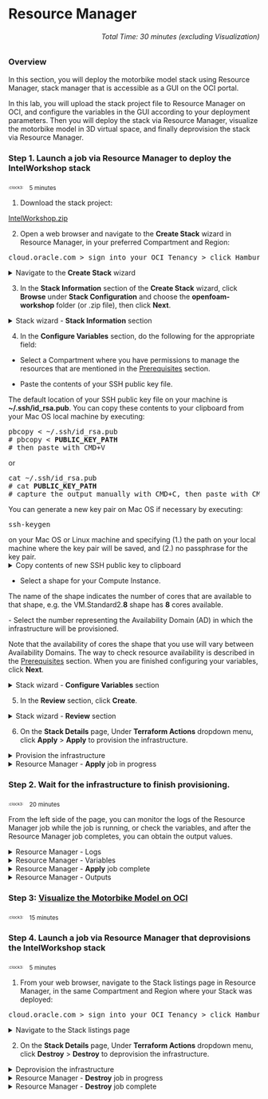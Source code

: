 # Resource Manager
###### <p align="right">Total Time: 30 minutes (excluding Visualization)</p>

### Overview
In this section, you will deploy the motorbike model stack using Resource Manager, stack manager that is accessible as a GUI on the OCI portal.

In this lab, you will upload the stack project file to Resource Manager on OCI, and configure the variables in the GUI according to your deployment parameters. Then you will deploy the stack via Resource Manager, visualize the motorbike model in 3D virtual space, and finally deprovision the stack via Resource Manager.



### Step 1. Launch a job via Resource Manager to deploy the IntelWorkshop stack
<p></p>
<sub><sup><sub>:clock3:</sub></sup></sub>
&nbsp;
<sub>5 minutes</sub>
<p></p>

1. Download the stack project:

<a href="https://github.com/oci-hpc/oci-openfoam-workshop/blob/oci-hpc/Resources/IntelWorkshop.zip">IntelWorkshop.zip</a>

2. Open a web browser and navigate to the <b>Create Stack</b> wizard in Resource Manager, in your preferred Compartment and Region:

<pre>
cloud.oracle.com &gt sign into your OCI Tenancy &gt click Hamburger Menu &gt hover over <b>Resource Manager</b> &gt click <b>Stacks</b> &gt choose your Compartment from the dropdown menu under <b>List Scope</b> &gt click <b>Create Stack</b>
</pre>

<details>
	<summary>Navigate to the <b>Create Stack</b> wizard</summary>

<div style="text-align:center"><img src="https://github.com/oci-hpc/oci-openfoam-workshop/blob/oci-hpc/pictures/pre-resourcemanager-deployment/02-resourcemanager-stacks.png"/>
</div>

<p></p>

<div style="text-align:center"><img src="https://github.com/oci-hpc/oci-openfoam-workshop/blob/oci-hpc/pictures/pre-resourcemanager-deployment/03-resourcemanager-stack-listings.png"/>
</div>

<p></p>

<div style="text-align:center"><img src="https://github.com/oci-hpc/oci-openfoam-workshop/blob/oci-hpc/pictures/pre-resourcemanager-deployment/04-resourcemanager-stack-wizard-before-upload.png"/>
</div>

</details>

</pre>

3. In the <b>Stack Information</b> section of the <b>Create Stack</b> wizard, click <b>Browse</b> under <b>Stack Configuration</b> and choose the <b>openfoam-workshop</b> folder (or .zip file), then click <b>Next</b>.
<details>
	<summary>Stack wizard - <b>Stack Information</b> section</summary>

<div style="text-align:center"><img src="https://github.com/oci-hpc/oci-openfoam-workshop/blob/oci-hpc/pictures/pre-resourcemanager-deployment/05-resourcemanager-stack-wizard-after-upload-folder.png"/>
</div>

<p>or</p>

<div style="text-align:center"><img src="https://github.com/oci-hpc/oci-openfoam-workshop/blob/oci-hpc/pictures/pre-resourcemanager-deployment/06-resourcemanager-stack-wizard-after-upload-zipfile.png"/>
</div>

</details>

4. In the <b>Configure Variables</b> section, do the following for the appropriate field:
<p></p>

- Select a Compartment where you have permissions to manage the resources that are mentioned in the [Prerequisites](../README.md#workshop-prerequisites) section.
<p></p>

- Paste the contents of your SSH public key file.
<p></p>
The default location of your SSH public key file on your machine is <b>~/.ssh/id_rsa.pub</b>. You can copy these contents to your clipboard from your Mac OS local machine by executing:
<p></p>
<pre>
pbcopy &lt ~/.ssh/id_rsa.pub
# pbcopy &lt <b>PUBLIC_KEY_PATH</b>
# then paste with CMD+V
</pre>

<p>or</p>
<pre>
cat ~/.ssh/id_rsa.pub
# cat <b>PUBLIC_KEY_PATH</b>
# capture the output manually with CMD+C, then paste with CMD+V
</pre>
	<p>You can generate a new key pair on Mac OS if necessary by executing:</p>
<pre>
ssh-keygen
</pre>
	on your Mac OS or Linux machine and specifying (1.) the path on your local machine where the key pair will be saved, and (2.) no passphrase for the key pair.
<details>
	<summary>Copy contents of new SSH public key to clipboard</summary>

<div style="text-align:center"><img src="https://github.com/oci-hpc/oci-openfoam-workshop/blob/oci-hpc/pictures/pre-resourcemanager-deployment/07-ssh-key-create-and-copy.png"/>
</div>

</details>

- Select a shape for your Compute Instance.
<p></p>
The name of the shape indicates the number of cores that are available to that shape, e.g. the VM.Standard2.<b>8</b> shape has <b>8</b> cores available.
<p></p>
- Select the number representing the Availability Domain (AD) in which the infrastructure will be provisioned.
<p></p>

Note that the availability of cores the shape that you use will vary between Availability Domains. The way to check resource availability is described in the [Prerequisites](../README.md#workshop-prerequisites) section.
When you are finished configuring your variables, click <b>Next</b>.

<details>
	<summary>Stack wizard - <b>Configure Variables</b> section</summary>

<div style="text-align:center"><img src="https://github.com/oci-hpc/oci-openfoam-workshop/blob/oci-hpc/pictures/pre-resourcemanager-deployment/08-resourcemanager-stack-wizard-variables.png"/>
</div>

</details>

5. In the <b>Review</b> section, click <b>Create</b>.

<details>
	<summary>Stack wizard - <b>Review</b> section</summary>
<div style="text-align:center"><img src="https://github.com/oci-hpc/oci-openfoam-workshop/blob/oci-hpc/pictures/pre-resourcemanager-deployment/09-resourcemanager-stack-wizard-review.png"/>
</div>
</details>

6. On the <b>Stack Details</b> page, Under <b>Terraform Actions</b> dropdown menu, click <b>Apply</b> > <b>Apply</b> to provision the infrastructure.

<details>
	<summary>Provision the infrastructure</summary>
<div style="text-align:center"><img src="https://github.com/oci-hpc/oci-openfoam-workshop/blob/oci-hpc/pictures/pre-resourcemanager-deployment/10-resourcemanager-stack-apply-1.png"/>
</div>

<p></p>

<div style="text-align:center"><img src="https://github.com/oci-hpc/oci-openfoam-workshop/blob/oci-hpc/pictures/pre-resourcemanager-deployment/11-resourcemanager-stack-apply-2.png"/></div>
</details>

<details>
	<summary>Resource Manager - <b>Apply</b> job in progress</summary>
<div style="text-align:center"><img src="https://github.com/oci-hpc/oci-openfoam-workshop/blob/oci-hpc/pictures/pre-resourcemanager-deployment/12-resourcemanager-job-in-progress-apply.png"/>
</div>
</details>



### Step 2. Wait for the infrastructure to finish provisioning.
<p></p>
<sub><sup><sub>:clock3:</sub></sup></sub>
&nbsp;
<sub>20 minutes</sub>
<p></p>

From the left side of the page, you can monitor the logs of the Resource Manager job while the job is running, or check the variables, and after the Resource Manager job completes, you can obtain the output values.

<details>
	<summary>Resource Manager - Logs</summary>
<div style="text-align:center"><img src="https://github.com/oci-hpc/oci-openfoam-workshop/blob/oci-hpc/pictures/post-resourcemanager-deployment/01-resourcemanager-logs.png"/>
</div>
</details>

<details>
	<summary>Resource Manager - Variables</summary>
<div style="text-align:center"><img src="https://github.com/oci-hpc/oci-openfoam-workshop/blob/oci-hpc/pictures/post-resourcemanager-deployment/02-resourcemanager-variables.png"/>
</div>
</details>

<details>
	<summary>Resource Manager - <b>Apply</b> job complete</summary>
<div style="text-align:center"><img src="https://github.com/oci-hpc/oci-openfoam-workshop/blob/oci-hpc/pictures/post-resourcemanager-deployment/00-resourcemanager-job-complete-apply.png"/>
</div>
</details>

<details>
	<summary>Resource Manager - Outputs</summary>
<div style="text-align:center"><img src="https://github.com/oci-hpc/oci-openfoam-workshop/blob/oci-hpc/pictures/post-resourcemanager-deployment/03-resourcemanager-outputs.png"/>
</div>
</details>



### Step 3: [Visualize the Motorbike Model on OCI](../README.md#phase-2-visualize-on-oci)
<p></p>
<sub><sup><sub>:clock3:</sub></sup></sub>
&nbsp;
<sub>15 minutes</sub>
<p></p>



### Step 4. Launch a job via Resource Manager that deprovisions the IntelWorkshop stack
<p></p>
<sub><sup><sub>:clock3:</sub></sup></sub>
&nbsp;
<sub>5 minutes</sub>
<p></p>

1. From your web browser, navigate to the Stack listings page in Resource Manager, in the same Compartment and Region where your Stack was deployed:

<p></p>

<pre>
cloud.oracle.com &gt sign into your OCI Tenancy &gt click Hamburger Menu &gt hover over <b>Resource Manager</b> &gt click <b>Stacks</b> &gt choose your Compartment from the dropdown menu under <b>List Scope</b>
</pre>

<details>
	<summary>Navigate to the Stack listings page</summary>
<div style="text-align:center"><img src="https://github.com/oci-hpc/oci-openfoam-workshop/blob/oci-hpc/pictures/post-resourcemanager-deployment/14-resourcemanager-stack-listings.png"/>
</div>
</details>

2. On the <b>Stack Details</b> page, Under <b>Terraform Actions</b> dropdown menu, click <b>Destroy</b> > <b>Destroy</b> to deprovision the infrastructure.

<details>
	<summary>Deprovision the infrastructure</summary>
<div style="text-align:center"><img src="https://github.com/oci-hpc/oci-openfoam-workshop/blob/oci-hpc/pictures/post-resourcemanager-deployment/15-resourcemanager-destroy-1.png"/>
</div>

<p></p>

<div style="text-align:center"><img src="https://github.com/oci-hpc/oci-openfoam-workshop/blob/oci-hpc/pictures/post-resourcemanager-deployment/16-resourcemanager-destroy-2.png"/></div>
</details>

<details>
	<summary>Resource Manager - <b>Destroy</b> job in progress</summary>

<div style="text-align:center"><img src="https://github.com/oci-hpc/oci-openfoam-workshop/blob/oci-hpc/pictures/post-resourcemanager-deployment/17-resourcemanager-job-in-progress-destroy.png"/>
</div>
</details>

<details>
	<summary>Resource Manager - <b>Destroy</b> job complete</summary>

<div style="text-align:center"><img src="https://github.com/oci-hpc/oci-openfoam-workshop/blob/oci-hpc/pictures/post-resourcemanager-deployment/18-resourcemanager-job-complete-destroy.png"/>
</div>

Congratulations! You have successfully deployed the motorbike model stack using Resource Manager!

Another way to deploy this stack is via ocihpc, an HPC stack deployment tool for the CLI. You can do this by following [these steps](https://github.com/oci-hpc/oci-openfoam-workshop/blob/oci-hpc/Documentation/Command%20Line.md).